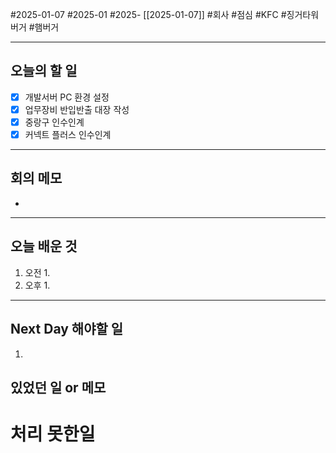 #2025-01-07 #2025-01 #2025- [[2025-01-07]]
#회사 #점심 #KFC #징거타워버거 #햄버거

---
## 오늘의 할 일
- [x] 개발서버 PC 환경 설정
- [x] 업무장비 반입반출 대장 작성
- [x] 중랑구 인수인계
- [x] 커넥트 플러스 인수인계
---
## 회의 메모
- 
---
## 오늘 배운 것
1. 오전
    1. 
2. 오후
    1. 
---
## Next Day 해야할 일
1. 


## 있었던 일 or 메모


# 처리 못한일